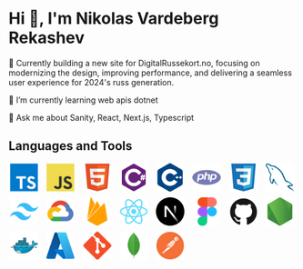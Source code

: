 <h1>Hi 👋, I'm Nikolas Vardeberg Rekashev</h1>

🚀 Currently building a new site for DigitalRussekort.no, focusing on modernizing the design, improving performance, and delivering a seamless user experience for 2024's russ generation.

🌱 I’m currently learning web apis dotnet

💬 Ask me about Sanity, React, Next.js, Typescript

## Languages and Tools

<div style="display: grid; grid-template-columns: repeat(8, 1fr); gap: 10px; align-items: center; justify-items: center;">
  <img alt="" width="50px" src="https://raw.githubusercontent.com/devicons/devicon/1119b9f84c0290e0f0b38982099a2bd027a48bf1/icons/typescript/typescript-original.svg" />
  <img alt="" width="50px" src="https://raw.githubusercontent.com/devicons/devicon/1119b9f84c0290e0f0b38982099a2bd027a48bf1/icons/javascript/javascript-original.svg" />
  <img alt="" width="50px" src="https://raw.githubusercontent.com/devicons/devicon/1119b9f84c0290e0f0b38982099a2bd027a48bf1/icons/html5/html5-original.svg" />
  <img alt="" width="50px" src="https://raw.githubusercontent.com/devicons/devicon/1119b9f84c0290e0f0b38982099a2bd027a48bf1/icons/csharp/csharp-plain.svg" />
  <img alt="" width="50px" src="https://raw.githubusercontent.com/devicons/devicon/55609aa5bd817ff167afce0d965585c92040787a/icons/cplusplus/cplusplus-plain.svg" />
  <img alt="" width="50px" src="https://raw.githubusercontent.com/devicons/devicon/1119b9f84c0290e0f0b38982099a2bd027a48bf1/icons/php/php-plain.svg" />
  <img alt="" width="50px" src="https://raw.githubusercontent.com/devicons/devicon/55609aa5bd817ff167afce0d965585c92040787a/icons/css3/css3-original.svg" />
  <img alt="" width="50px" src="https://raw.githubusercontent.com/devicons/devicon/1119b9f84c0290e0f0b38982099a2bd027a48bf1/icons/mysql/mysql-original.svg" />
  <img alt="" width="50px" src="https://raw.githubusercontent.com/devicons/devicon/1119b9f84c0290e0f0b38982099a2bd027a48bf1/icons/tailwindcss/tailwindcss-plain.svg" />
  <img alt="" width="50px" src="https://raw.githubusercontent.com/devicons/devicon/1119b9f84c0290e0f0b38982099a2bd027a48bf1/icons/googlecloud/googlecloud-original.svg" />
  <img alt="" width="50px" src="https://raw.githubusercontent.com/devicons/devicon/1119b9f84c0290e0f0b38982099a2bd027a48bf1/icons/firebase/firebase-plain.svg" />
  <img alt="" width="50px" src="https://raw.githubusercontent.com/devicons/devicon/1119b9f84c0290e0f0b38982099a2bd027a48bf1/icons/react/react-original.svg" />
  <img alt="" width="50px" src="https://raw.githubusercontent.com/devicons/devicon/1119b9f84c0290e0f0b38982099a2bd027a48bf1/icons/nextjs/nextjs-original.svg" />
  <img alt="" width="50px" src="https://raw.githubusercontent.com/devicons/devicon/55609aa5bd817ff167afce0d965585c92040787a/icons/figma/figma-original.svg" />
  <img alt="" width="50px" src="https://raw.githubusercontent.com/devicons/devicon/1119b9f84c0290e0f0b38982099a2bd027a48bf1/icons/github/github-original.svg" />
  <img alt="" width="50px" src="https://raw.githubusercontent.com/devicons/devicon/1119b9f84c0290e0f0b38982099a2bd027a48bf1/icons/nodejs/nodejs-original.svg" />
  <img alt="" width="50px" src="https://raw.githubusercontent.com/devicons/devicon/6910f0503efdd315c8f9b858234310c06e04d9c0/icons/docker/docker-original.svg" />
  <img alt="" width="50px" src="https://raw.githubusercontent.com/devicons/devicon/6910f0503efdd315c8f9b858234310c06e04d9c0/icons/azure/azure-original.svg" />
  <img alt="" width="50px" src="https://raw.githubusercontent.com/devicons/devicon/6910f0503efdd315c8f9b858234310c06e04d9c0/icons/git/git-original.svg" />
  <img alt="" width="50px" src="https://raw.githubusercontent.com/devicons/devicon/6910f0503efdd315c8f9b858234310c06e04d9c0/icons/mongodb/mongodb-original.svg" />
  <img alt="" width="50px" src="https://raw.githubusercontent.com/devicons/devicon/6910f0503efdd315c8f9b858234310c06e04d9c0/icons/postman/postman-original.svg" />
</div>
